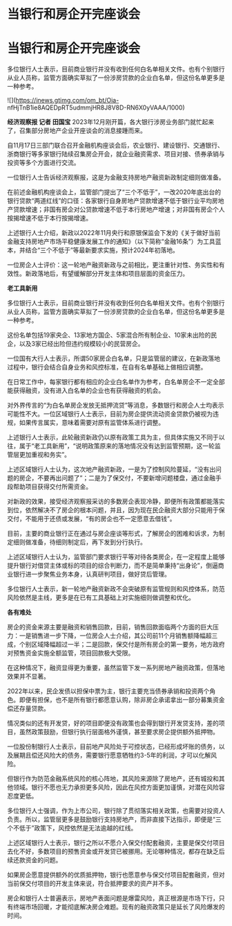 # 当银行和房企开完座谈会

# 当银行和房企开完座谈会

多位银行人士表示，目前商业银行并没有收到任何白名单相关文件。也有个别银行从业人员称，监管方面确实草拟了一份涉房贷款的企业白名单，但这份名单更多是一种参考。

![](https://inews.gtimg.com/om_bt/Oia-
nfHjTnB1ie8AQEDpRT5udmmjHR8J8V8D-RN6X0yVAAA/1000)

**经济观察报 记者 田国宝** 2023年12月刚开篇，各大银行涉房业务部门就忙起来了，召集部分房地产企业开座谈会的消息接踵而来。

自11月17日三部门联合召开金融机构座谈会后，农业银行、建设银行、交通银行、浙商银行等多家银行陆续召集房企开会，就企业融资需求、项目对接、债券承销与投资等多个方面进行交流。

一位银行人士告诉经济观察报，这是为金融支持房地产融资新政制定细则做准备。

在前述金融机构座谈会上，监管部门提出了“三个不低于”，一改2020年底出台的银行贷款“两道红线”的口径：各家银行自身房地产贷款增速不低于银行业平均房地产贷款增速；非国有房企对公贷款增速不低于本行房地产增速；对非国有房企个人按揭增速不低于本行按揭增速。

上述银行人士介绍，新政以2022年11月央行和原银保监会下发的《关于做好当前金融支持房地产市场平稳健康发展工作的通知》（以下简称“金融16条”）为工具蓝本，并结合“三个不低于”等最新要求实施，预计2024年初落地。

一位房企人士评价：这一轮地产融资新政与之前相比，更注重针对性、务实性和有效性。新政落地后，有望缓解部分开发主体和项目层面的资金压力。

**老工具新用**

多位银行人士表示，目前商业银行并没有收到任何白名单相关文件。也有个别银行从业人员称，监管方面确实草拟了一份涉房贷款的企业白名单，但这份名单更多是一种参考。

这份名单包括19家央企、13家地方国企、5家混合所有制企业、10家未出险的民企，以及3家已经出险但违约规模较小的民营房企。

一位国有大行人士表示，所谓50家房企白名单，只是监管层的建议，在新政落地过程中，银行会结合自身业务和风控标准，在自有名单基础上做相应调整。

在日常工作中，每家银行都有相应的企业白名单作为参考，白名单房企不一定全部能获得融资，没有进入白名单的企业也有获得融资的机会。

对外界传言的“为白名单房企发放无抵押流贷”等消息，多数银行和房企人士均表示可能性不大。一位区域银行人士表示，目前为房企提供流动资金贷款仍被视为违规，如果传言属实，意味着需要对原有监管体系进行调整。

上述银行人士表示，此轮融资新政仍以原有政策工具为主，但具体实施又不同于以往，属于“老工具新用”，“说明政策原来的落地情况没有达到监管预期，这一轮监管层更加重视和务实”。

上述区域银行人士认为，这次地产融资新政，一是为了控制风险蔓延，“没有出问题的房企，不要再出问题了”；二是为了保交付，不要新增问题楼盘，通过金融手段帮助项目获得交付所需资金。

对新政的效果，接受经济观察报采访的多数房企表现冷静，即便所有政策都能落实到位，依然解决不了房企的根本问题，并且，因为现在民企融资大部分只能用于保交付，不能用于还债或发展，“有的房企也不一定愿意去借钱”。

目前，主要的商业银行正在通过与房企座谈等形式，了解房企的困难和诉求，为制定细则做准备，待细则制定后，再下发到分行执行。

上述区域银行人士认为，监管部门要求银行平等对待各类房企，在一定程度上能够提升银行对借贷主体或标的项目的综合判断力，而不是简单秉持“出身论”，倒逼商业银行进一步聚焦业务本身，认真研判项目，做好贷后管理。

多位银行人士表示，新一轮地产融资新政不会突破原有监管规则和风控体系，防范风险依然是主线，更多是在已有工具基础上对实施细则做调整和优化。

**各有难处**

房企的资金来源主要是融资和销售回款，目前，销售回款面临两个方面的巨大压力：一是销售进一步下降，一位房企人士介绍，其公司前11个月销售额降幅超三成，个别区域降幅超过一半；二是回款，保交付是所有房企的第一要务，地方政府对预售资金实施全额监管，项目回款极大受限。

在这种情况下，融资显得更为重要，虽然监管下发一系列房地产融资政策，但落地效果并不显著。

2022年以来，民企发债以担保中票为主，银行主要充当债券承销和投资两个角色。即便有担保，也不是所有银行都愿意认购，除非房企承诺拿出一部分募集资金偿还存量贷款。

情况类似的还有开发贷，好的项目即便没有政策也会得到银行开发贷支持，差的项目，虽然政策鼓励，但银行执行层面格外谨慎，甚至要求房企提供额外抵押物。

一位股份制银行人士表示，目前地产风险处于可控状态，已经形成坏账的债务，以及展期且偿还风险大的债务，需要银行愿意牺牲约3-5年的利润，才可以化解风险。

但银行作为防范金融系统风险的核心阵地，其风险来源除了房地产，还有城投和其他领域。银行不愿也无力承担更多风险，因此在风控方面更加谨慎，对潜在风险容忍度更低。

多位银行人士强调，作为上市公司，银行除了贯彻落实相关政策，也需要对投资人负责。所以，监管层更多是鼓励银行支持房地产，而非直接下达指示，即便是“三个不低于”政策下，风控依然是无法逾越的红线。

上述区域银行人士表示，银行之所以不愿介入保交付配套融资，主要是保交付项目去化不好，多数项目的预售资金或开发贷已被挪用。无论哪种情况，都存在缺乏后续还款资金的问题。

如果房企愿意提供额外的优质抵押物，银行也愿意参与保交付项目配套融资，但对当前保交付项目的开发主体来说，符合抵押要求的资产并不多。

房企和银行人士普遍表示，房地产表面问题是爆雷风险，真正根源是市场下行，只有终端市场回暖，才能彻底解决房企难题。现有的融资政策只是延长了风险爆发的时间。

